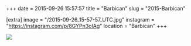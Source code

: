 +++
date = 2015-09-26 15:57:57
title = "Barbican"
slug = "2015-Barbican"

[extra]
image = "/2015-09-26_15-57-57_UTC.jpg"
instagram = "https://instagram.com/p/8GYPn3oIAg"
location = "Barbican"
+++

<img src="/2015-09-26_15-57-57_UTC.jpg" />
